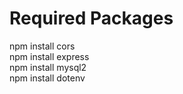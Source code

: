 # Required Packages

npm install cors  
npm install express  
npm install mysql2  
npm install dotenv  
